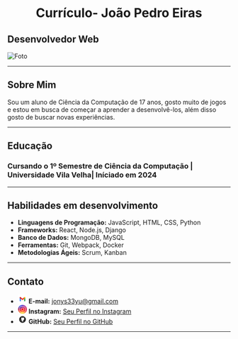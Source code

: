<div align="center">
  <h1>Currículo- João Pedro Eiras</h1>
</div>

## Desenvolvedor Web <span style="color: black;">

![Foto](https://github.com/ljonys/Curriculo/assets/161311108/b5742d28-5336-4731-8344-a8d1971566d2)

---

## Sobre Mim <span style="color: black;">

Sou um aluno de Ciência da Computação de 17 anos, gosto muito de jogos e estou em busca de começar a aprender a desenvolvê-los, além disso gosto de buscar novas experiências.

---

## Educação <span style="color: black;">

### Cursando o 1º Semestre de Ciência da Computação | Universidade Vila Velha| Iníciado em 2024

---

## Habilidades em desenvolvimento <span style="color: black;">

- **Linguagens de Programação:** JavaScript, HTML, CSS, Python
- **Frameworks:** React, Node.js, Django
- **Banco de Dados:** MongoDB, MySQL
- **Ferramentas:** Git, Webpack, Docker
- **Metodologias Ágeis:** Scrum, Kanban

---

## Contato <span style="color: black;">

- <img src="vecteezy_gmail-png-icone_16716465.png" alt="Texto alternativo" width="20" height="20" /> **E-mail:** jonys33yu@gmail.com
- <img src="vecteezy_instagram-icon-logo-png_17743717.png" alt="Texto alternativo" width="20" height="20" /> **Instagram:** [Seu Perfil no Instagram](https://www.instagram.com/joaopedroeirass/)
- <img src="kisspng-computer-icons-logo-portable-network-graphics-clip-icons-for-free-iconza-circle-social-5b7fe46b4ec817.2080142615351082033227.png" alt="Texto alternativo" width="20" height="20" /> **GitHub:** [Seu Perfil no GitHub](https://github.com/ljonys)

---
